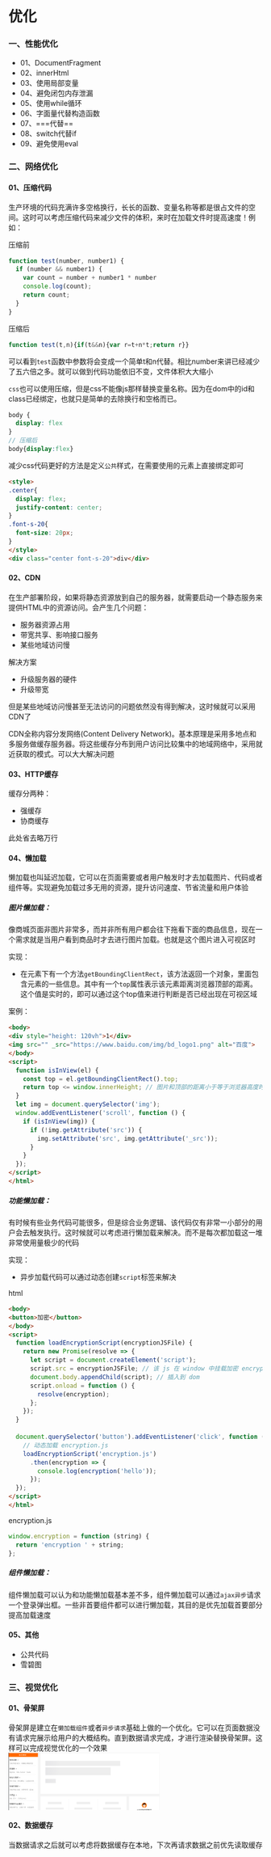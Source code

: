 # 优化

### 一、性能优化

- 01、DocumentFragment
- 02、innerHtml
- 03、使用局部变量
- 04、避免闭包内存泄漏
- 05、使用while循环
- 06、字面量代替构造函数
- 07、===代替==
- 08、switch代替if
- 09、避免使用eval

### 二、网络优化

#### 01、压缩代码

生产环境的代码充满许多空格换行，长长的函数、变量名称等都是很占文件的空间。这时可以考虑压缩代码来减少文件的体积，来时在加载文件时提高速度！例如：

压缩前
```javascript
function test(number, number1) {
  if (number && number1) {
    var count = number + number1 * number
    console.log(count);
    return count;
  }
}
```

压缩后
```javascript
function test(t,n){if(t&&n){var r=t+n*t;return r}}
```
可以看到`test`函数中参数将会变成一个简单t和n代替。相比number来讲已经减少了五六倍之多。就可以做到代码功能依旧不变，文件体积大大缩小

`css`也可以使用压缩，但是css不能像js那样替换变量名称。因为在dom中的id和class已经绑定，也就只是简单的去除换行和空格而已。

```scss
body {
  display: flex
}
// 压缩后
body{display:flex}
```

减少css代码更好的方法是定义`公共`样式，在需要使用的元素上直接绑定即可
```html
<style>
.center{
  display: flex;
  justify-content: center;
}
.font-s-20{
  font-size: 20px;
}
</style>
<div class="center font-s-20">div</div>
```

#### 02、CDN

在生产部署阶段，如果将静态资源放到自己的服务器，就需要启动一个静态服务来提供HTML中的资源访问。会产生几个问题：

- 服务器资源占用
- 带宽共享、影响接口服务
- 某些地域访问慢

解决方案

- 升级服务器的硬件
- 升级带宽

但是某些地域访问慢甚至无法访问的问题依然没有得到解决，这时候就可以采用CDN了

CDN全称内容分发网络(Content Delivery Network)。基本原理是采用多地点和多服务做缓存服务器。将这些缓存分布到用户访问比较集中的地域网络中，采用就近获取的模式。可以大大解决问题


#### 03、HTTP缓存

缓存分两种：

- 强缓存
- 协商缓存

此处省去略万行

#### 04、懒加载

懒加载也叫延迟加载，它可以在页面需要或者用户触发时才去加载图片、代码或者组件等。实现避免加载过多无用的资源，提升访问速度、节省流量和用户体验

##### 图片懒加载：

像商城页面非图片非常多，而并非所有用户都会往下拖看下面的商品信息，现在一个需求就是当用户看到商品时才去进行图片加载。也就是这个图片进入可视区时

实现：

- 在元素下有一个方法`getBoundingClientRect`，该方法返回一个对象，里面包含元素的一些信息。其中有一个`top`属性表示该元素距离浏览器顶部的距离。这个值是实时的，即可以通过这个top值来进行判断是否已经出现在可视区域

案例：

```html
<body>
<div style="height: 120vh">1</div>
<img src="" _src="https://www.baidu.com/img/bd_logo1.png" alt="百度">
</body>
<script>
  function isInView(el) {
    const top = el.getBoundingClientRect().top;
    return top <= window.innerHeight; // 图片和顶部的距离小于等于浏览器高度时，即为可视
  }
  let img = document.querySelector('img');
  window.addEventListener('scroll', function () {
    if (isInView(img)) {
      if (!img.getAttribute('src')) {
        img.setAttribute('src', img.getAttribute('_src'));
      }
    }
  });
</script>
</html>

```

##### 功能懒加载：

有时候有些业务代码可能很多，但是综合业务逻辑、该代码仅有非常一小部分的用户会去触发执行。这时候就可以考虑进行懒加载来解决。而不是每次都加载这一堆非常使用量极少的代码

实现：
- 异步加载代码可以通过动态创建`script`标签来解决

html
```html
<body>
<button>加密</button>
</body>
<script>
  function loadEncryptionScript(encryptionJSFile) {
    return new Promise(resolve => {
      let script = document.createElement('script');
      script.src = encryptionJSFile; // 该 js 在 window 中挂载加密 encryption 函数
      document.body.appendChild(script); // 插入到 dom
      script.onload = function () {
        resolve(encryption);
      };
    });
  }

  document.querySelector('button').addEventListener('click', function () {
    // 动态加载 encryption.js
    loadEncryptionScript('encryption.js')
      .then(encryption => {
        console.log(encryption('hello'));
      });
  });
</script>
</html>
```

encryption.js
```javascript
window.encryption = function (string) {
  return 'encryption ' + string;
};
```

##### 组件懒加载：

组件懒加载可以认为和功能懒加载基本差不多，组件懒加载可以通过`ajax异步`请求一个登录弹出框。一些非首要组件都可以进行懒加载，其目的是优先加载首要部分提高加载速度

#### 05、其他

- 公共代码
- 雪碧图


### 三、视觉优化

#### 01、骨架屏

骨架屏是建立在`懒加载组件`或者`异步请求`基础上做的一个优化。它可以在页面数据没有请求完展示给用户的大概结构。直到数据请求完成，才进行渲染替换骨架屏。这样可以完成视觉优化的一个效果
<img src="../../images/阿里云骨架屏.png" width="300px" style="display:block">

#### 02、数据缓存

当数据请求之后就可以考虑将数据缓存在本地，下次再请求数据之前优先读取缓存

